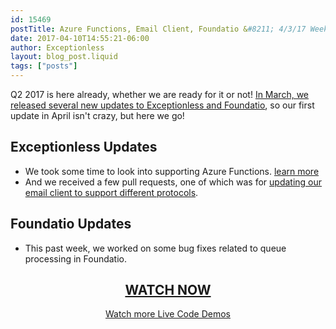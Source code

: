 ```yaml
---
id: 15469
postTitle: Azure Functions, Email Client, Foundatio &#8211; 4/3/17 Weekly Update
date: 2017-04-10T14:55:21-06:00
author: Exceptionless
layout: blog_post.liquid
tags: ["posts"]
---
```


Q2 2017 is here already, whether we are ready for it or not! [In March, we released several new updates to Exceptionless and Foundatio](/march-update-rollup-new-releases-updates-bug-fixes/), so our first update in April isn't crazy, but here we go!<!--more-->

## Exceptionless Updates

* We took some time to look into supporting Azure Functions. <a href="https://github.com/exceptionless/Exceptionless/pull/293" target="_blank">learn more</a>
* And we received a few pull requests, one of which was for <a href="https://github.com/exceptionless/Exceptionless/pull/291" target="_blank">updating our email client to support different protocols</a>.

## Foundatio Updates

* This past week, we worked on some bug fixes related to queue processing in Foundatio.

<h2 style="text-align: center;">
  <a href="https://youtu.be/ShnXh4Mgx4U?list=PLGHP7IVwFs_81fZTMgF7Dm5e0Ax4YvW_V">WATCH NOW</a>
</h2>

<p style="text-align: center;">
  <a href="/category/live-coding/">Watch more Live Code Demos</a>
</p>
